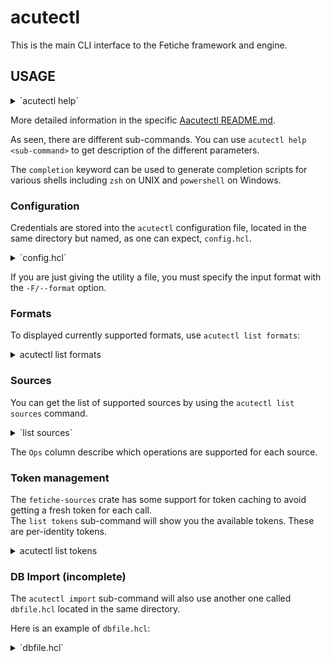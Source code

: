 
# acutectl

This is the main CLI interface to the Fetiche framework and engine.

## USAGE

<details>
<summary>`acutectl help`</summary>

```text
$ acutectl
CLI utility to fetch data.

Usage: acutectl [OPTIONS] <COMMAND>

Commands:
  completion  Generate Completion stuff
  fetch       Fetch data from specified site
  import      Import into InfluxDB (WIP)
  list        List information about formats and sources
  stream      Stream from a source
  version     List all package versions
  help        Print this message or the help of the given subcommand(s)

Options:
  -c, --config <CONFIG>  configuration file
  -D, --debug            debug mode
  -o, --output <OUTPUT>  Output file
  -v, --verbose...       Verbose mode
  -h, --help             Print help
```

</details>

More detailed information in the specific [Aacutectl README.md](acutectl/README.md).

As seen, there are different sub-commands. You can use `acutectl help <sub-command>`  to get description of the
different parameters.

The `completion` keyword can be used to generate completion scripts for various shells including `zsh` on UNIX
and `powershell` on Windows.

### Configuration

Credentials are stored into the `acutectl` configuration file, located in the same directory but named, as one
can expect, `config.hcl`.

<details>
<summary>`config.hcl`</summary>

```hcl
version = 1

site "local" {
    username = "aeroscope"
    password = "NOPE"
    token    = "/login"
}

site "big.site.aero" {
    username = "SOMEONE"
    password = "HIDDEN"
    token = "/auth"
}

site "opensky" {
    login    = "someone"
    password = "SECRET" 
}

site "safesky" {
    api_key = "FOOBAR"
}

```

</details>

If you are just giving the utility a file, you must specify the input format with the `-F/--format` option.

### Formats

To displayed currently supported formats, use `acutectl list formats`:

<details>
<summary>acutectl list formats</summary>

```text
acutectl/0.13.0 by Ollivier Robert <ollivier.robert@eurocontrol.int>
CLI utility to fetch data.

List all formats:
┌─────────────┬───────┬───────────────────────────────────────────────────────────────────────────────────────────────┐
│ Name        │ Type  │ Description                                                                                   │
├─────────────┼───────┼───────────────────────────────────────────────────────────────────────────────────────────────┤
│ aeroscope   │ drone │ Data extracted from the DJI Aeroscope antenna.                                                │
├─────────────┼───────┼───────────────────────────────────────────────────────────────────────────────────────────────┤
│ asd         │ drone │ Data gathered & consolidated by ASD.                                                          │
│             │       │ Source: ASD -- URL: https://airspacedrone.com/                                                │
├─────────────┼───────┼───────────────────────────────────────────────────────────────────────────────────────────────┤
│ avionix     │ adsb  │ Flattened ASTERIX cat21-like for Avionix stations.                                            │
│             │       │ Source: Avionix -- URL: http://www.avionix.pl                                                 │
├─────────────┼───────┼───────────────────────────────────────────────────────────────────────────────────────────────┤
│ cat129      │ drone │ Flattened ASTERIX Cat129 data for Drone data.                                                 │
│             │       │ Source: ECTL -- URL: https://www.eurocontrol.int/asterix/                                     │
├─────────────┼───────┼───────────────────────────────────────────────────────────────────────────────────────────────┤
│ cat21       │ adsb  │ Flattened ASTERIX Cat21 data for ADS-B.                                                       │
│             │       │ Source: ECTL -- URL: https://www.eurocontrol.int/asterix/                                     │
├─────────────┼───────┼───────────────────────────────────────────────────────────────────────────────────────────────┤
│ flightaware │ adsb  │ ADS-B data by Flightaware.                                                                    │
│             │       │ Source: Flightaware -- URL: https://flightaware.com/commercial/firehose/documentation/summary │
├─────────────┼───────┼───────────────────────────────────────────────────────────────────────────────────────────────┤
│ impala      │ adsb  │ Flattened StateVector extracted from Opensky Impala DB.                                       │
│             │       │ Source: Opensky -- URL: https://opensky-network.org/data/impala                               │
├─────────────┼───────┼───────────────────────────────────────────────────────────────────────────────────────────────┤
│ opensky     │ adsb  │ Data coming from the Opensky site, mostly ADS-B.                                              │
│             │       │ Source: Opensky -- URL: https://opensky-network.org/                                          │
├─────────────┼───────┼───────────────────────────────────────────────────────────────────────────────────────────────┤
│ safesky     │ adsb  │ Data coming from the Safesky site, mostly ADS-B.                                              │
│             │       │ Source: Safesky -- URL: https://www.safesky.app/                                              │
└─────────────┴───────┴───────────────────────────────────────────────────────────────────────────────────────────────┘
```

The reason for the different categories is to give the engine a hint on how to process the data. Drone data will be
transformed into our `DronePoint` and `Journey` types for post-processing.

</details>

### Sources

You can get the list of supported sources by using the `acutectl list sources` command.

<details>
<summary>`list sources`</summary>

```text
acutectl/0.11.0 by Ollivier Robert <ollivier.robert@eurocontrol.int>
CLI utility to fetch data.

Listing all sources:
╭─────────┬───────┬───────────┬───────────────────────────────────┬─────────┬──────────────╮
│ Name    │ Type  │ Format    │ URL                               │ Auth    │ Ops          │
├─────────┼───────┼───────────┼───────────────────────────────────┼─────────┼──────────────┤
│ eih     │ drone │ aeroscope │ http://127.0.0.1:2400             │ token   │ fetch        │
│ lux     │ drone │ asd       │ https://eur.airspacedrone.com/api │ token   │ fetch        │
│ lux-me  │ drone │ asd       │ https://eur.airspacedrone.com/api │ token   │ fetch        │
│ opensky │ adsb  │ opensky   │ https://opensky-network.org/api   │ login   │ fetch,stream │
│ safesky │ adsb  │ safesky   │ https://public-api.safesky.app    │ API key │ fetch        │
╰─────────┴───────┴───────────┴───────────────────────────────────┴─────────┴──────────────╯
```

</details>

The `Ops` column describe which operations are supported for each source.

### Token management

The `fetiche-sources`  crate has some support for token caching to avoid getting a fresh token for each call.  
The `list tokens` sub-command will show you the available tokens. These are per-identity tokens.

<details>
<summary>acutectl list tokens</summary>

```text
acutectl/0.11.0 by Ollivier Robert <ollivier.robert@eurocontrol.int>
CLI utility to fetch data.

Listing all tokens:
╭───────────────────────────────────────────────────┬───────────────────────────────────╮
│ Path                                              │ Created at                        │
├───────────────────────────────────────────────────┼───────────────────────────────────┤
│ asd_default_token-some.user@eurocontrol.int       │ 2023-05-31 20:31:43.027646800 UTC │
│ asd_default_token-ollivier.robert@eurocontrol.int │ 2023-05-24 09:17:44.891997300 UTC │
╰───────────────────────────────────────────────────┴───────────────────────────────────╯
```

</details>

### DB Import (incomplete)

The `acutectl import` sub-command will also use another one called `dbfile.hcl`  located in the same directory.

Here is an example of `dbfile.hcl`:

<details>
<summary>`dbfile.hcl`</summary>

```hcl
version = 1

db "local" {
  type   = sqlite
  format = "dronepoint"
  file   = "sqlite:///var/db/adsb.sqlite"
}

db "next" {
  type   = pgsql
  format = "opensky"
  url    = "pgsql://mydbserver:5432/adsb-data"
}

db "time" {
  type  = influxdb
  url   = "http://localhost:8600"
  token = "NOT DISCLOSED HERE"
}
```

> NOTE:  This will almost certainly change in the near future when I get to implement the DB import.

</details>

